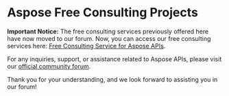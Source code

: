 # Aspose Free Consulting Projects

**Important Notice:** The free consulting services previously offered here have now moved to our forum. Now, you can access our free consulting services here: [Free Consulting Service for Aspose APIs](https://forum.aspose.com/).

For any inquiries, support, or assistance related to Aspose APIs, please visit our [official community forum](https://forum.aspose.com/).

Thank you for your understanding, and we look forward to assisting you in our forum!
